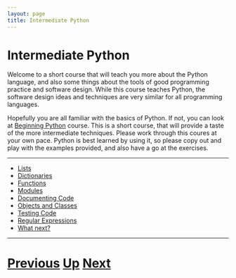 ```yaml
---
layout: page
title: Intermediate Python
---
```


# Intermediate Python

Welcome to a short course that will teach you more about the Python language, and also some things
about the tools of good programming practice and software design. While this course teaches 
Python, the software design ideas and techniques are very similar for all programming languages.

Hopefully you are all familiar with the basics of Python. If not, you can look at
[Beginning Python](../beginning_python/README.md) course. This is a short course,
that will provide a taste of the more intermediate techniques. Please work through
this coures at your own pace. Python is best learned by using it, so please copy out and play with the
examples provided, and also have a go at the exercises.

***

* [Lists](lists.md)
* [Dictionaries](dictionaries.md)
* [Functions](functions.md)
* [Modules](modules.md)
* [Documenting Code](documenting.md)
* [Objects and Classes](objects.md)
* [Testing Code](testing.md)
* [Regular Expressions](regexp.md)
* [What next?](whatnext.md)

***

# [Previous](../README.md) [Up](../main/courses.md) [Next](lists.md) 
